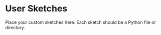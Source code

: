 # User Sketches

Place your custom sketches here. Each sketch should be a Python file or directory.
